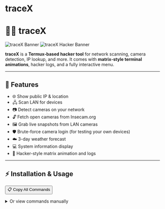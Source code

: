 # traceX
# 🕵️‍♂️ traceX

![traceX Banner]([https://files.catbox.moe/t8mobk.jpg](https://files.catbox.moe/t8mobk.jpg))  
![traceX Hacker Banner](https://files.catbox.moe/t8mobk.jpg)  

**traceX** is a **Termux-based hacker tool** for network scanning, camera detection, IP lookup, and more. It comes with **matrix-style terminal animations**, hacker logs, and a fully interactive menu.  

---

## 🚀 Features
- 🌐 Show public IP & location  
- 🖧 Scan LAN for devices  
- 📷 Detect cameras on your network  
- 🔓 Fetch open cameras from Insecam.org  
- 🖼 Grab live snapshots from LAN cameras  
- 🛡 Brute-force camera login (for testing your own devices)  
- ☁️ 3-day weather forecast  
- 💻 System information display  
- 🎨 Hacker-style matrix animation and logs  

---

## ⚡ Installation & Usage

<!-- Copy Command Button -->
<button onclick="navigator.clipboard.writeText(`git clone https://github.com/Omegatech-01/traceX.git
cd traceX
chmod +x traceX
mv traceX /data/data/com.termux/files/usr/bin/
pkg install nmap curl jq figlet lolcat medusa
termux-setup-storage
./traceX`)">📋 Copy All Commands</button>

<details>
<summary>Or view commands manually</summary>

```bash
# Clone the repository
git clone https://github.com/Omegatech-01/traceX.git
cd traceX

# Make it executable
chmod +x traceX

# (Optional) Move to PATH for global access
mv traceX /data/data/com.termux/files/usr/bin/

# Install required dependencies
pkg install nmap curl jq figlet lolcat medusa

# Grant storage access in Termux if needed
termux-setup-storage

# Run traceX
./traceX   # or just 'traceX' if in PATH
.




---

🖥 Hacker Logs & Terminal Visuals

Sample Hacker Banner on Launch:

╔════════════════════════════╗
║        OMEGA TRACE         ║
╚════════════════════════════╝
Welcome Omega, Ready To Trace Bitched!

      ▄▄▄▄▄▄▄
    ▄▀░░░░░░░▀▄
   █░░█░░░░░█░░█
  █░░░▀▀▀▀▀▀░░░█
  █░░░░░░░░░░░░█
  █░░░▀▄░░░▄▀░░░█
   █░░░░▀▀▀░░░░█
    ▀▄░░░░░░░▄▀
      ▀▀▄▄▄▄▀▀

Matrix rain animation preview:

01010110101101001010101101001010
00101011010110101010100101010101
11001010100101011010101001010101
... (more random binary)

Sample command menu inside traceX:

1) Show My Public IP & Location
2) Scan LAN for Devices
3) LAN Camera Detection
4) Fetch Open Cameras (Insecam)
5) Grab Live Screenshots
6) Brute-force Camera Login
7) Weather Forecast
8) System Info
9) Exit

LAN camera scan log preview:

[*] Scanning 192.168.1.0/24 for open cameras...
[+] Camera found: 192.168.1.101
[+] Camera found: 192.168.1.105
[+] Camera found: 192.168.1.110
Camera IP list saved to /tmp/camera_ips.txt

Snapshot grab log preview:

[*] Attempting snapshot grab from detected cameras...
[+] Snapshot saved for 192.168.1.101 -> /sdcard/192.168.1.101_snapshot.jpg
[+] Snapshot saved for 192.168.1.105 -> /sdcard/192.168.1.105_snapshot.jpg


---

📝 Credits

Made with ❤️ by Omega Dixon (Omegatech-01)

Terminal visuals powered by figlet and lolcat

Network tools powered by nmap, curl, jq, medusa



---

> Disclaimer: For educational and testing purposes only. Do not use on networks or devices you do not own.
